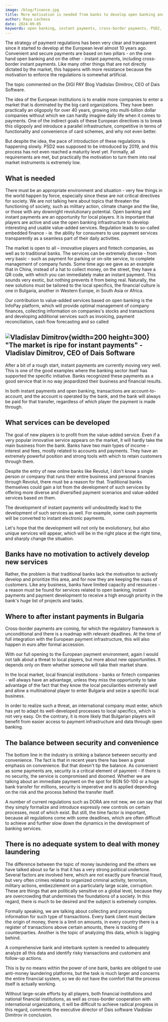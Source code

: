 ```yaml
---
image: /blog/finance.jpg
title: More motivation is needed from banks to develop open banking and instant payments
author: Raya Lecheva
date: 2024-09-05
keywords: open banking, instant payments, cross-border payments, PSD2, European regulations, payment infrastructure, card organizations, oligopoly, fintech, embedded finance, value-added services, InfoPay platform, account-to-account transactions, traditional banks, online banks, cash flow forecasting, payment scenarios, electronic payments, bank motivation, cross-border integration, European payment environment, security vs convenience, DORA regulations, money laundering, financial fraud, anti-money laundering platforms, interbank systems, financial system cooperation
---
```


The strategy of payment regulations has been very clear and transparent since it started to
develop at the European level almost 10 years ago. Convenient and secure payments are
based on two pillars - on the one hand open banking and on the other - instant payments,
including cross-border instant payments. Like many other things that are not directly
dictated by the market, this happens with more resistance because the motivation to
enforce the regulations is somewhat artificial.

The topic commented on the DIGI PAY Blog Vladislav Dimitrov, CEO of Dais Software.

The idea of ​​the European institutions is to enable more companies to enter a market that is
dominated by the big card organizations. They have been practically an oligopoly for over
40 years, growing into multi-billion dollar companies without which we can hardly imagine
daily life when it comes to payments. One of the indirect goals of these European directives
is to break this oligopoly and introduce a parallel infrastructure, competitive in terms of
functionality and convenience of card schemes, and why not even better.

But despite the idea, the pace of introduction of these regulations is happening slowly. PSD2
was supposed to be introduced by 2019, and this process has not even reached a maturity
level yet. Formally, all requirements are met, but practically the motivation to turn them
into real market instruments is extremely low.

## What is needed

There must be an appropriate environment and situation - very few things in the world
happen by force, especially since these are not critical directives for society. We are not
talking here about topics that threaten the functioning of society, such as military action,
climate change and the like, or those with any downright revolutionary potential. Open
banking and instant payments are an opportunity for local players.
It is important that players are active and use the open banking infrastructure to develop
interesting and usable value-added services. Regulation leads to so-called embedded
finance - ie. the ability for consumers to use payment services transparently as a seamless
part of their daily activities.

The market is open to all – innovative players and fintech companies, as well as to
traditional banks. The services can be extremely diverse - from very basic - such as payment
for parking or on-site service, to complete management of company funds. Some time ago
we gave as an example that in China, instead of a hat to collect money, on the street, they
have a QR code, with which you can immediately make an instant payment. This sounds
very exotic, but nothing prevents it from being real. Naturally, the new solutions must be
tailored to the local specifics, the financial culture is one in Bulgaria, another in Western
Europe, in South Asia or Africa.

Our contribution to value-added services based on open banking is the InfoPay platform,
which will provide optimal management of company finances, collecting information on
companies's stocks and transactions and developing additional services such as invoicing,
payment reconciliation, cash flow forecasting and so called

## ![Vladislav Dimitrov](/blog/person.jpg){width=200 height=300} "The market is ripe for instant payments" - Vladislav Dimitrov, CEO of Dais Software

After a bit of a rough start, instant payments are currently moving very well. This is one of
the good examples where the banking sector itself has supported the specific initiative.
Banks recognized these payments as a good service that in no way jeopardized their
business and financial results.

In both instant payments and open banking, transactions are account-to-account, and the
account is operated by the bank, and the bank will always be paid for that transfer,
regardless of which player the payment is made through.

## What services can be developed

The goal of new players is to profit from the value-added service. Even if a very popular
innovative service appears on the market, it will hardly take the main business from the
bank. Banks have two main types of income - interest and fees, mostly related to accounts
and payments. They have an extremely powerful position and strong tools with which to
retain customers through them.

Despite the entry of new online banks like Revolut, I don&#39;t know a single person or company
that runs their entire business and personal finances through Revolut, there must be a
reason for that. Traditional banks themselves could gain a lot from the development of such
services by offering more diverse and diversified payment scenarios and value-added
services based on them.

The development of instant payments will undoubtedly lead to the development of such
services as well. For example, some cash payments will be converted to instant electronic
payments.

Let's hope that the development will not only be evolutionary, but also unique services will
appear, which will be in the right place at the right time, and sharply change the situation.

## Banks have no motivation to actively develop new services

Rather, the problem is that traditional banks lack the motivation to actively develop and
prioritize this area, and for now they are keeping the mass of customers. Like any business,
banks have limited capacity and resources - a reason must be found for services related to
open banking, instant payments and payment development to receive a high enough
priority in the bank's huge list of projects and tasks.

## Where to after instant payments in Bulgaria

Cross-border payments are coming, for which the regulatory framework is unconditional
and there is a roadmap with relevant deadlines. At the time of full integration with the
European payment infrastructure, this will also happen in euro after formal accession.

With our full opening to the European payment environment, again I would not talk about a
threat to local players, but more about new opportunities. It depends only on them whether
someone will take their market share.

In the local market, local financial institutions - banks or fintech companies - will always
have an advantage, unless they miss the opportunity to take advantage of the fact that they
know the local peculiarities extremely well and allow a multinational player to enter
Bulgaria and seize a specific local business.

In order to realize such a threat, an international company must enter, which has yet to
adapt its well-developed processes to local specifics, which is not very easy. On the
contrary, it is more likely that Bulgarian players will benefit from easier access to payment
infrastructure and data through open banking.

## The balance between security and convenience

The bottom line in the industry is striking a balance between security and convenience. The
fact is that in recent years there has been a great emphasis on convenience. But that
doesn't tip the balance. As convenient as some payments are, security is a critical element
of payment - if there is no security, the service is compromised and doomed. Whether we
are talking about an immediate payment on the spot for BGN 50-100 or a huge bank
transfer for millions, security is imperative and is applied depending on the risk and the
process behind the transfer itself.

A number of current regulations such as DORA are not new, we can say that they simply
formalize and introduce expressly new controls on certain processes, most of which exist.
But still, the time factor is important, because all regulations come with some deadlines,
which are often difficult to achieve and further slow down the dynamics in the development
of banking services.

## There is no adequate system to deal with money laundering

The difference between the topic of money laundering and the others we have talked about
so far is that it has a very strong political undertone. Several factors are involved here, which
are not exactly pure financial fraud, but very often crimes related to organized criminal
activity, terrorism, military actions, embezzlement on a particularly large scale, corruption.
These are things that are politically sensitive on a global level, because they are
overcrowding that undermines the foundations of a society. In this regard, there is much to
be desired and the subject is extremely complex.

Formally speaking, we are talking about collecting and processing information for such type
of transactions. Every bank client must declare the origin of money, there is a limit on
amounts, in every country there is a register of transactions above certain amounts, there is tracking of counterparties. Another is the topic of analyzing this data, which is lagging behind.

A comprehensive bank and interbank system is needed to adequately analyze all this data
and identify risky transactions and customers and follow-up actions.

This is by no means within the power of one bank, banks are obliged to use anti-money
laundering platforms, but the task is much larger and concerns the entire financial system,
so we do not have the comfort that the process itself is actually working.

Without large-scale efforts by all players, both financial institutions and national financial
institutions, as well as cross-border cooperation with international organizations, it will be
difficult to achieve radical progress in this regard, comments the executive director of Dais
software Vladislav Dimitrov in conclusion.
